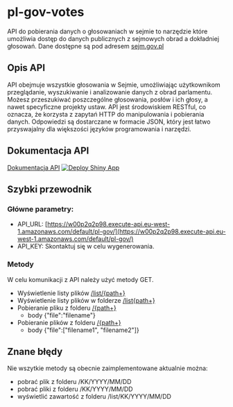 # pl-gov-votes
API do pobierania danych o głosowaniach w sejmie to narzędzie które umożliwia dostęp do danych publicznych z sejmowych obrad a dokładniej głosowań.
Dane dostępne są pod adresem [sejm.gov.pl](http://www.sejm.gov.pl/Sejm9.nsf/agent.xsp?symbol=posglos&NrKadencji=9')

## Opis API
API obejmuje wszystkie głosowania w Sejmie, umożliwiając użytkownikom przeglądanie, wyszukiwanie i analizowanie danych z obrad parlamentu. Możesz przeszukiwać poszczególne głosowania, posłów i ich głosy, a nawet specyficzne projekty ustaw. API jest środowiskiem RESTful, co oznacza, że korzysta z zapytań HTTP do manipulowania i pobierania danych. Odpowiedzi są dostarczane w formacie JSON, który jest łatwo przyswajalny dla większości języków programowania i narzędzi.

## Dokumentacja API
[Dokumentacja API](https://michaldebosz.shinyapps.io/SejmUAT/) 
[![Deploy Shiny App](https://github.com/fredixus/R-SEJM-API-WEB-PAGE/actions/workflows/manual.yml/badge.svg)](https://github.com/fredixus/R-SEJM-API-WEB-PAGE/actions/workflows/manual.yml)

## Szybki przewodnik

### Główne parametry:
- API_URL: [https://w00p2q2p98.execute-api.eu-west-1.amazonaws.com/default/pl-gov/](https://w00p2q2p98.execute-api.eu-west-1.amazonaws.com/default/pl-gov/)
- API_KEY: Skontaktuj się w celu wygenerowania.

### Metody

W celu komunikacji z API należy użyć metody GET.
- Wyświetlenie listy plików [/list/{path+}](https://w00p2q2p98.execute-api.eu-west-1.amazonaws.com/default/pl-gov/list)
- Wyświetlenie listy plików w folderze [/list{path+}](https://w00p2q2p98.execute-api.eu-west-1.amazonaws.com/default/pl-gov/list/9/2023/08/16)
- Pobieranie pliku z folderu [/{path+}](https://w00p2q2p98.execute-api.eu-west-1.amazonaws.com/default/pl-gov/9/2023/08/16)
  -   body {"file":"filename"}
- Pobieranie plików z folderu [/{path+}](https://w00p2q2p98.execute-api.eu-west-1.amazonaws.com/default/pl-gov/9/2023/08/16)
  -   body {"file":["filename1", "filename2"]}

## Znane błędy
Nie wszytkie metody są obecnie zaimplementowane aktualnie można:
- pobrać plik z folderu /KK/YYYY/MM/DD
- pobrać pliki z folderu /KK/YYYY/MM/DD
- wyświetlić zawartość z folderu /list/KK/YYYY/MM/DD
